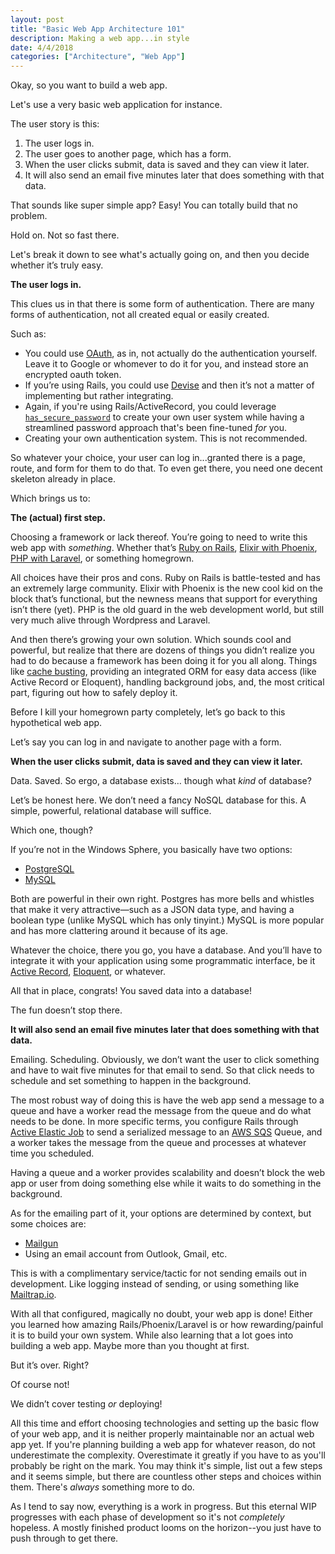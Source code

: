 ```yaml
---
layout: post
title: "Basic Web App Architecture 101"
description: Making a web app...in style
date: 4/4/2018
categories: ["Architecture", "Web App"]
---
```


Okay, so you want to build a web app.

Let's use a very basic web application for instance.

The user story is this:

1. The user logs in.
2. The user goes to another page, which has a form.
3. When the user clicks submit, data is saved and they can view it later.
4. It will also send an email five minutes later that does something with that data.

That sounds like super simple app? Easy! You can totally build that no problem.

Hold on. Not so fast there.

Let's break it down to see what's actually going on, and then you decide whether it’s truly easy.

**The user logs in.**

This clues us in that there is some form of authentication. There are many forms of authentication, not all created equal or easily created.

Such as:

  - You could use [OAuth](https://en.wikipedia.org/wiki/OAuth), as in, not actually do the authentication yourself. Leave it to Google or whomever to do it for you, and instead store an encrypted oauth token.
  - If you’re using Rails, you could use [Devise](https://github.com/plataformatec/devise) and then it’s not a matter of implementing but rather integrating.
  - Again, if you're using Rails/ActiveRecord, you could leverage [`has_secure_password`](http://api.rubyonrails.org/classes/ActiveModel/SecurePassword/ClassMethods.html#method-i-has_secure_password) to create your own user system while having a streamlined password approach that's been fine-tuned _for_ you.
  - Creating your own authentication system. This is not recommended.

So whatever your choice, your user can log in...granted there is a page, route, and form for them to do that. To even get there, you need one decent skeleton already in place.

Which brings us to:

**The (actual) first step.**

Choosing a framework or lack thereof. You’re going to need to write this web app with *something*. Whether that’s [Ruby on Rails](http://rubyonrails.org/), [Elixir with Phoenix](http://www.phoenixframework.org/), [PHP with Laravel](https://laravel.com/), or something homegrown.

All choices have their pros and cons. Ruby on Rails is battle-tested and has an extremely large community. Elixir with Phoenix is the new cool kid on the block that’s functional, but the newness means that support for everything isn’t there (yet). PHP is the old guard in the web development world, but still very much alive through Wordpress and Laravel.

And then there’s growing your own solution. Which sounds cool and powerful, but realize that there are dozens of things you didn’t realize you had to do because a framework has been doing it for you all along. Things like [cache busting](https://www.keycdn.com/support/what-is-cache-busting/), providing an integrated ORM for easy data access (like Active Record or Eloquent), handling background jobs, and, the most critical part, figuring out how to safely deploy it.

Before I kill your homegrown party completely, let’s go back to this hypothetical web app.

Let’s say you can log in and navigate to another page with a form.

**When the user clicks submit, data is saved and they can view it later.**

Data. Saved. So ergo, a database exists… though what *kind* of database?

Let’s be honest here. We don’t need a fancy NoSQL database for this. A simple, powerful, relational database will suffice.

Which one, though?

If you’re not in the Windows Sphere, you basically have two options:

- [PostgreSQL](https://www.postgresql.org/)
- [MySQL](https://www.mysql.com/)

Both are powerful in their own right. Postgres has more bells and whistles that make it very attractive—such as a JSON data type, and having a boolean type (unlike MySQL which has only tinyint.) MySQL is more popular and has more clattering around it because of its age.

Whatever the choice, there you go, you have a database. And you’ll have to integrate it with your application using some programmatic interface, be it [Active Record](http://guides.rubyonrails.org/active_record_basics.html), [Eloquent](https://laravel.com/docs/5.4/eloquent), or whatever.

All that in place, congrats! You saved data into a database!

The fun doesn’t stop there.

**It will also send an email five minutes later that does something with that data.**

Emailing. Scheduling. Obviously, we don’t want the user to click something and have to wait five minutes for that email to send. So that click needs to schedule and set something to happen in the background.

The most robust way of doing this is have the web app send a message to a queue and have a worker read the message from the queue and do what needs to be done. In more specific terms, you configure Rails through [Active Elastic Job](https://github.com/tawan/active-elastic-job) to send a serialized message to an [AWS SQS](https://aws.amazon.com/sqs/) Queue, and a worker takes the message from the queue and processes at whatever time you scheduled.

Having a queue and a worker provides scalability and doesn’t block the web app or user from doing something else while it waits to do something in the background.

As for the emailing part of it, your options are determined by context, but some choices are:

- [Mailgun](https://www.mailgun.com/)
- Using an email account from Outlook, Gmail, etc.

This is with a complimentary service/tactic for not sending emails out in development. Like logging instead of sending, or using something like [Mailtrap.io](https://mailtrap.io/).

With all that configured, magically no doubt, your web app is done! Either you learned how amazing Rails/Phoenix/Laravel is or how rewarding/painful it is to build your own system. While also learning that a lot goes into building a web app. Maybe more than you thought at first.

But it’s over. Right?

Of course not!

We didn’t cover testing *or* deploying!

All this time and effort choosing technologies and setting up the basic flow of your web app, and it is neither properly maintainable nor an actual web app yet. If you're planning building a web app for whatever reason, do not underestimate the complexity. Overestimate it greatly if you have to as you'll probably be right on the mark. You may think it's simple, list out a few steps and it seems simple, but there are countless other steps and choices within them. There's _always_ something more to do.

As I tend to say now, everything is a work in progress. But this eternal WIP progresses with each phase of development so it's not _completely_ hopeless. A mostly finished product looms on the horizon--you just have to push through to get there.
